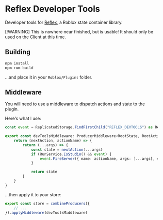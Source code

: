 # Reflex Developer Tools

Developer tools for [Reflex](https://github.com/littensy/reflex), a Roblox state container library.

[!WARNING]
This is nowhere near finished, but is usable! It should only be used on the Client at this time.

## Building

```bash
npm install
npm run build
```

...and place it in your `Roblox/Plugins` folder.

## Middleware

You will need to use a middleware to dispatch actions and state to the plugin.

Here's what I use:

```ts
const event = ReplicatedStorage.FindFirstChild("REFLEX_DEVTOOLS") as RemoteEvent

export const devToolsMiddleware: ProducerMiddleware<RootState, RootActions> = () => {
	return (nextAction, actionName) => {
		return (...args) => {
			const state = nextAction(...args)
			if (RunService.IsStudio() && event) {
				event.FireServer({ name: actionName, args: [...args], state })
			}

			return state
		}
	}
}
```

...then apply it to your store:

```ts
export const store = combineProducers({
	// ...
}).applyMiddleware(devToolsMiddleware)
```
